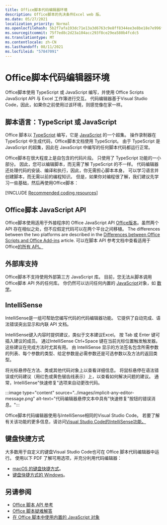 ```yaml
---
title: Office脚本代码编辑器环境
description: Office脚本的先决条件Excel web 版。
ms.date: 05/27/2021
localization_priority: Normal
ms.openlocfilehash: 5b2f7afa193dc71e13a3d6763c9e8ff8344ee3e8be18e7e996f8431e03510509
ms.sourcegitcommit: 75f7ed8c2d23a104acc293f8ce29ea580b4fcdc5
ms.translationtype: MT
ms.contentlocale: zh-CN
ms.lasthandoff: 08/11/2021
ms.locfileid: "57847091"
---
```

# <a name="office-scripts-code-editor-environment"></a>Office脚本代码编辑器环境

Office脚本使用 TypeScript 或 JavaScript 编写，并使用 Office Scripts JavaScript API 与 Excel 工作簿进行交互。 代码编辑器基于Visual Studio Code，因此，如果你之前使用过该环境，则感觉像在家一样。

## <a name="scripting-language-typescript-or-javascript"></a>脚本语言：TypeScript 或 JavaScript

Office 脚本以 [TypeScript](https://www.typescriptlang.org/docs/home.html) 编写，它是 [JavaScript](https://developer.mozilla.org/docs/Web/JavaScript) 的一个超集。 操作录制器在 TypeScript 中生成代码，Office脚本文档使用 TypeScript。 由于 TypeScript 是 JavaScript 的超集，因此在 JavaScript 中编写的任何脚本代码都运行正常。

Office脚本在很大程度上是自包含的代码片段。 只使用了 TypeScript 功能的一小部分。 因此，您可以编辑脚本，而无需了解 TypeScript 的不一样。 代码编辑器还处理代码的安装、编译和执行，因此，你无需担心脚本本身。 可以学习语言并创建脚本，而无需以前的编程知识。 但是，如果你对编程很了解，我们建议先学习一些基础，然后再使用Office脚本：

[!INCLUDE [Recommended coding resources](../includes/coding-basics-references.md)]

## <a name="office-scripts-javascript-api"></a>Office脚本 JavaScript API

Office脚本使用适用于外接程序的 Office JavaScript API [Office版本](/office/dev/add-ins/overview/index)。虽然两个 API 存在相似之处，但不应假定代码可以在两个平台之间移植。 The differences between the two platforms are described in the [Differences between Office Scripts and Office Add-ins](../resources/add-ins-differences.md#apis) article. 可以在脚本 API 参考文档中查看适用于Office[的所有 API。](/javascript/api/office-scripts/overview)

## <a name="external-library-support"></a>外部库支持

Office脚本不支持使用外部第三方 JavaScript 库。 目前，您无法从脚本调用 Office脚本 API 外的任何库。 你仍然可以访问任何内置的 [JavaScript](../develop/javascript-objects.md)对象，如 [数学](https://developer.mozilla.org/docs/Web/JavaScript/Reference/Global_Objects/Math)。

## <a name="intellisense"></a>IntelliSense

IntelliSense是一组可帮助您编写代码的代码编辑器功能。 它提供了自动完成、语法错误突出显示和内联 API 文档。

IntelliSense键入内容时提供建议，类似于文本建议Excel。 按 Tab 或 Enter 键可插入建议的成员。 通过IntelliSense Ctrl+Space 键在当前光标位置触发触发器。 这些建议在完成方法时尤其有用。 由 IntelliSense 显示的方法签名包含所需参数的列表、每个参数的类型、给定参数是必需参数还是可选参数以及方法的返回类型。

将光标悬停在方法、类或其他代码对象上以查看详细信息。 将鼠标悬停在语法错误或代码建议（用红色或黄色锯齿线表示）上，以查看如何解决问题的建议。 通常，IntelliSense"快速修复"选项来自动更改代码。

:::image type="content" source="../images/implicit-any-editor-message.png" alt-text="代码编辑器悬停文本中具有&quot;快速修复&quot;按钮的错误消息。":::

Office脚本代码编辑器使用与IntelliSense相同的Visual Studio Code。 若要了解有关该功能的更多信息，请访问[Visual Studio Code的IntelliSense功能。](https://code.visualstudio.com/docs/editor/intellisense#_intellisense-features)

## <a name="keyboard-shortcuts"></a>键盘快捷方式

大多数用于自定义的键盘Visual Studio Code也可在 Office 脚本代码编辑器中运行。 使用以下 PDF 了解可用选项，并充分利用代码编辑器：

- [macOS 的键盘快捷方式](https://code.visualstudio.com/shortcuts/keyboard-shortcuts-macos.pdf)。
- [键盘快捷方式的 Windows](https://code.visualstudio.com/shortcuts/keyboard-shortcuts-windows.pdf)。

## <a name="see-also"></a>另请参阅

- [Office 脚本 API 参考](/javascript/api/office-scripts/overview)
- [Office 脚本疑难解答](../testing/troubleshooting.md)
- [在 Office 脚本中使用内置的 JavaScript 对象](../develop/javascript-objects.md)
